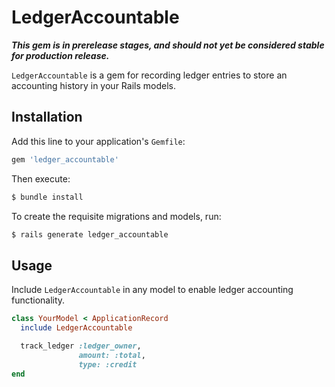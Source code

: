 # LedgerAccountable

**_This gem is in prerelease stages, and should not yet be considered stable for production release._**

`LedgerAccountable` is a gem for recording ledger entries to store an accounting history in your Rails models.

## Installation

Add this line to your application's `Gemfile`:

```ruby
gem 'ledger_accountable'
```

Then execute:

```bash
$ bundle install
```

To create the requisite migrations and models, run:

```bash
$ rails generate ledger_accountable
```

## Usage

Include `LedgerAccountable` in any model to enable ledger accounting functionality.

```ruby
class YourModel < ApplicationRecord
  include LedgerAccountable

  track_ledger :ledger_owner, 
               amount: :total,
               type: :credit
end
```
